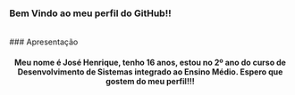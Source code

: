 ### Bem Vindo ao meu perfil do GitHub!!
<br>
### Apresentação
<center><h4>Meu nome é José Henrique, tenho 16 anos, estou no 2º ano do curso de Desenvolvimento de Sistemas integrado ao Ensino Médio. Espero que gostem do meu perfil!!!<h4></center>
